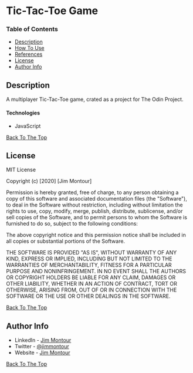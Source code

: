 # Tic-Tac-Toe Game

### Table of Contents

- [Description](#description)
- [How To Use](#how-to-use)
- [References](#references)
- [License](#license)
- [Author Info](#author-info)

## Description

A multiplayer Tic-Tac-Toe game, crated as a project for The Odin Project.

#### Technologies

- JavaScript

[Back To The Top](#read-me-template)

## License

MIT License

Copyright (c) [2020] [Jim Montour]

Permission is hereby granted, free of charge, to any person obtaining a copy
of this software and associated documentation files (the "Software"), to deal
in the Software without restriction, including without limitation the rights
to use, copy, modify, merge, publish, distribute, sublicense, and/or sell
copies of the Software, and to permit persons to whom the Software is
furnished to do so, subject to the following conditions:

The above copyright notice and this permission notice shall be included in all
copies or substantial portions of the Software.

THE SOFTWARE IS PROVIDED "AS IS", WITHOUT WARRANTY OF ANY KIND, EXPRESS OR
IMPLIED, INCLUDING BUT NOT LIMITED TO THE WARRANTIES OF MERCHANTABILITY,
FITNESS FOR A PARTICULAR PURPOSE AND NONINFRINGEMENT. IN NO EVENT SHALL THE
AUTHORS OR COPYRIGHT HOLDERS BE LIABLE FOR ANY CLAIM, DAMAGES OR OTHER
LIABILITY, WHETHER IN AN ACTION OF CONTRACT, TORT OR OTHERWISE, ARISING FROM,
OUT OF OR IN CONNECTION WITH THE SOFTWARE OR THE USE OR OTHER DEALINGS IN THE
SOFTWARE.

[Back To The Top](#read-me-template)

## Author Info

- LinkedIn - [Jim Montour](https://www.linkedin.com/in/jimmontour/)
- Twitter - [@jimmontour](https://twitter.com/jimmontour)
- Website - [Jim Montour](https://jimmontour.com)

[Back To The Top](#read-me-template)
